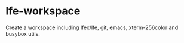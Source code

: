 # lfe-workspace
Create a workspace including lfex/lfe, git, emacs, xterm-256color and busybox utils.
